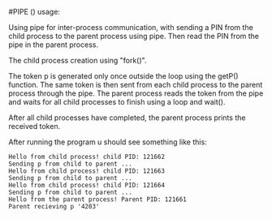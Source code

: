 

#PIPE () usage: 

Using pipe for inter-process communication, with sending a PIN from the child process to the parent process using pipe.
Then read the PIN from the pipe in the parent process.

The child process creation using "fork()".

The token p is generated only once outside the loop using the getP() function. The same token is then sent from each child process to the parent process through the pipe. The parent process reads the token from the pipe and waits for all child processes to finish using a loop and wait().

After all child processes have completed, the parent process prints the received token.

After running the program u should see something like this:

	Hello from child process! child PID: 121662
	Sending p from child to parent ...
	Hello from child process! child PID: 121663
	Sending p from child to parent ...
	Hello from child process! child PID: 121664
	Sending p from child to parent ...
	Hello from the parent process! Parent PID: 121661
	Parent recieving p '4203'


